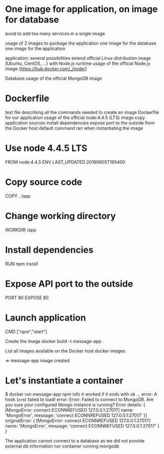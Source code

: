 # One image for application, on image for database

avoid to add too many services in a single image

usage of 2 images to package the application
one image for the database
one image for the application

application: several possibilities
extend official Linux distribution image (Ubuntu, CentOS, ...) with Node.js runtime
usage of the official Node.js image (https://hub.docker.com/_/node/)

Database
usage of the official MongoDB image

# Dockerfile

text file describing all the commands needed to create an image
Dockerfile for our application
usage of the official node:4.4.5 (LTS) image
copy application sources
install dependencies
expose port to the outside from the Docker host
default command ran when instantiating the image


# Use node 4.4.5 LTS
FROM node:4.4.5
ENV LAST_UPDATED 20160605T165400

# Copy source code
COPY . /app

# Change working directory
WORKDIR /app

# Install dependencies
RUN npm install

# Expose API port to the outside
PORT 80
EXPOSE 80

# Launch application
CMD ["npm","start"]

Create the image
docker build -t message-app .

List all images available on the Docker host
	docker images

⇒ message-app image created

# Let's instantiate a container

$ docker run message-app
npm info it worked if it ends with ok
...
error: A hook (`orm`) failed to load!
error: Error: Failed to connect to MongoDB.  Are you sure your configured Mongo instance is running?
 Error details:
{ [MongoError: connect ECONNREFUSED 127.0.0.1:27017]
  name: 'MongoError',
  message: 'connect ECONNREFUSED 127.0.0.1:27017' }]
  originalError:
   { [MongoError: connect ECONNREFUSED 127.0.0.1:27017]
     name: 'MongoError',
     message: 'connect ECONNREFUSED 127.0.0.1:27017' } }

The application cannot connect to a database as we did not provide external db information nor container running mongodb


